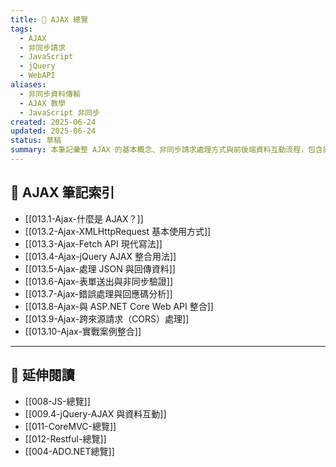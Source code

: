 ```yaml
---
title: 🔄 AJAX 總覽
tags:
  - AJAX
  - 非同步請求
  - JavaScript
  - jQuery
  - WebAPI
aliases:
  - 非同步資料傳輸
  - AJAX 教學
  - JavaScript 非同步
created: 2025-06-24
updated: 2025-06-24
status: 草稿
summary: 本筆記彙整 AJAX 的基本概念、非同步請求處理方式與前後端資料互動流程，包含原生 JavaScript、Fetch API 與 jQuery AJAX 的應用範例。
---
```


## 📘 AJAX 筆記索引

- [[013.1-Ajax-什麼是 AJAX？]]
- [[013.2-Ajax-XMLHttpRequest 基本使用方式]]
- [[013.3-Ajax-Fetch API 現代寫法]]
- [[013.4-Ajax-jQuery AJAX 整合用法]]
- [[013.5-Ajax-處理 JSON 與回傳資料]]
- [[013.6-Ajax-表單送出與非同步驗證]]
- [[013.7-Ajax-錯誤處理與回應碼分析]]
- [[013.8-Ajax-與 ASP.NET Core Web API 整合]]
- [[013.9-Ajax-跨來源請求（CORS）處理]]
- [[013.10-Ajax-實戰案例整合]]

---

## 🔁 延伸閱讀

- [[008-JS-總覽]]
- [[009.4-jQuery-AJAX 與資料互動]]
- [[011-CoreMVC-總覽]]
- [[012-Restful-總覽]]
- [[004-ADO.NET總覽]]
